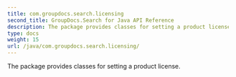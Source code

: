 ```yaml
---
title: com.groupdocs.search.licensing
second_title: GroupDocs.Search for Java API Reference
description: The package provides classes for setting a product license.
type: docs
weight: 15
url: /java/com.groupdocs.search.licensing/
---
```


The package provides classes for setting a product license.

